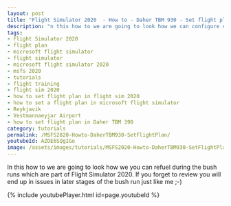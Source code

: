 ```yaml
---
layout: post
title: "Flight Simulator 2020  - How to - Daher TBM 930 - Set flight plan"
description: "n this how to we are going to look how we can configure our flight plan manually in our navigation system from our  Daher TBM 930."
tags:
- Flight Simulator 2020
- flight plan
- microsoft flight simulator
- flight simulator
- microsoft flight simulator 2020
- msfs 2020
- tutorials
- flight training
- flight sim 2020
- how to set flight plan in flight sim 2020
- how to set a flight plan in microsoft flight simulator
- Reykjavik
- Vestmannaeyjar Airport
- how to set flight plan in Daher TBM 390
category: tutorials
permalink: /MSFS2020-Howto-DaherTBM930-SetFlightPlan/
youtubeId: AZOE6SQgIGo
image: /assets/images/tutorials/MSFS2020-Howto-DaherTBM930-SetFlightPlan.jpg
---
```

In this how to we are going to look how we you can refuel during the bush runs which are part of Flight Simulator 2020.
If you forget to review you will end up in issues in later stages of the bush run just like me ;-)

{% include youtubePlayer.html id=page.youtubeId %}